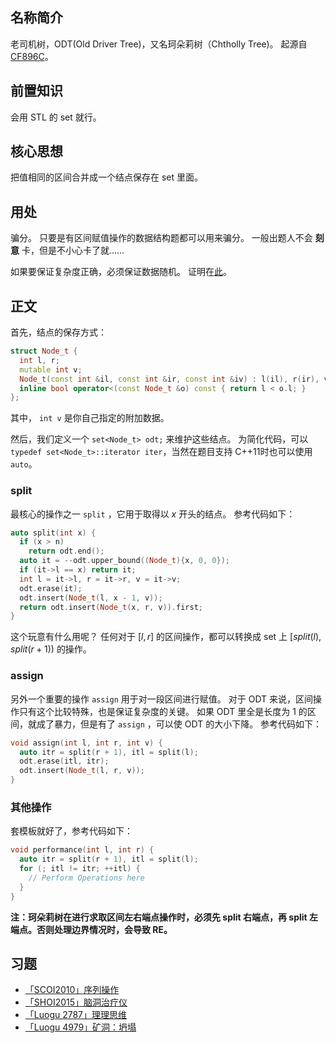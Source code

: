 ## 名称简介

老司机树，ODT(Old Driver Tree)，又名珂朵莉树（Chtholly Tree)。
起源自 [CF896C](https://codeforces.com/problemset/problem/896/C)。

## 前置知识

会用 STL 的 set 就行。

## 核心思想

把值相同的区间合并成一个结点保存在 set 里面。

## 用处

骗分。
只要是有区间赋值操作的数据结构题都可以用来骗分。
一般出题人不会 **刻意** 卡，但是不小心卡了就……

如果要保证复杂度正确，必须保证数据随机。
证明在[此](http://codeforces.com/blog/entry/56135?#comment-398940)。

## 正文

首先，结点的保存方式：

```cpp
struct Node_t {
  int l, r;
  mutable int v;
  Node_t(const int &il, const int &ir, const int &iv) : l(il), r(ir), v(iv) {}
  inline bool operator<(const Node_t &o) const { return l < o.l; }
};
```

其中， `int v` 是你自己指定的附加数据。

然后，我们定义一个 `set<Node_t> odt;` 来维护这些结点。
为简化代码，可以 `typedef set<Node_t>::iterator iter`，当然在题目支持 C++11时也可以使用 `auto`。

### split

最核心的操作之一 `split` ，它用于取得以 $x$ 开头的结点。
参考代码如下：

```cpp
auto split(int x) {
  if (x > n)
    return odt.end();
  auto it = --odt.upper_bound((Node_t){x, 0, 0});
  if (it->l == x) return it;
  int l = it->l, r = it->r, v = it->v;
  odt.erase(it);
  odt.insert(Node_t(l, x - 1, v));
  return odt.insert(Node_t(x, r, v)).first;
}
```

这个玩意有什么用呢？
任何对于 $[l,r]$ 的区间操作，都可以转换成 set 上 $[split(l),split(r + 1))$ 的操作。

### assign

另外一个重要的操作 `assign` 用于对一段区间进行赋值。
对于 ODT 来说，区间操作只有这个比较特殊，也是保证复杂度的关键。
如果 ODT 里全是长度为 $1$ 的区间，就成了暴力，但是有了 `assign` ，可以使 ODT 的大小下降。
参考代码如下：

```cpp
void assign(int l, int r, int v) {
  auto itr = split(r + 1), itl = split(l);
  odt.erase(itl, itr);
  odt.insert(Node_t(l, r, v));
}
```

### 其他操作

套模板就好了，参考代码如下：

```cpp
void performance(int l, int r) {
  auto itr = split(r + 1), itl = split(l);
  for (; itl != itr; ++itl) {
    // Perform Operations here
  }
}
```

**注：珂朵莉树在进行求取区间左右端点操作时，必须先 split 右端点，再 split 左端点。否则处理边界情况时，会导致 RE。**

## 习题

-   [「SCOI2010」序列操作](https://www.lydsy.com/JudgeOnline/problem.php?id=1858)
-   [「SHOI2015」脑洞治疗仪](https://www.lydsy.com/JudgeOnline/problem.php?id=4592)
-   [「Luogu 2787」理理思维](https://www.luogu.org/problemnew/show/P2787)
-   [「Luogu 4979」矿洞：坍塌](https://www.luogu.org/problemnew/show/P4979)

